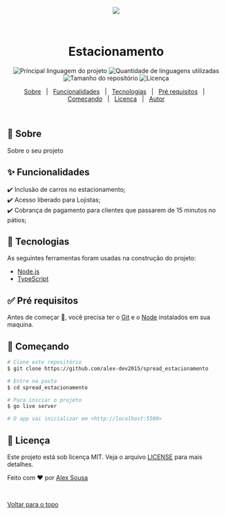 <div align="center" id="top"> 
  <img src="https://www.medicina.ufmg.br/wp-content/themes/medicinaufmg_2019/img/utilidades/icon-estacionamento.png" />

  &#xa0;

  <!-- <a href="https://estacionamento.netlify.com">Demo</a> -->
</div>

<h1 align="center">Estacionamento</h1>

<p align="center">
  <img alt="Principal linguagem do projeto" src="https://img.shields.io/github/languages/top/alex-dev2015/spread_estacionamento?color=56BEB8">

  <img alt="Quantidade de linguagens utilizadas" src="https://img.shields.io/github/languages/count/alex-dev2015/spread_estacionamento?color=56BEB8">

  <img alt="Tamanho do repositório" src="https://img.shields.io/github/repo-size/alex-dev2015/spread_estacionamento?color=56BEB8">

  <img alt="Licença" src="https://img.shields.io/github/license/alex-dev2015/spread_estacionamento?color=56BEB8">

  <!-- <img alt="Github issues" src="https://img.shields.io/github/issues/alex-dev2015/spread_estacionamento?color=56BEB8" /> -->

  <!-- <img alt="Github forks" src="https://img.shields.io/github/forks/alex-dev2015/spread_estacionamento?color=56BEB8" /> -->

  <!-- <img alt="Github stars" src="https://img.shields.io/github/stars/alex-dev2015/spread_estacionamento?color=56BEB8" /> -->
</p>

<!-- Status -->

<!-- <h4 align="center"> 
	🚧  spread_Estacionamento 🚀 Em construção...  🚧
</h4> 

<hr> -->

<p align="center">
  <a href="#dart-sobre">Sobre</a> &#xa0; | &#xa0; 
  <a href="#sparkles-funcionalidades">Funcionalidades</a> &#xa0; | &#xa0;
  <a href="#rocket-tecnologias">Tecnologias</a> &#xa0; | &#xa0;
  <a href="#white_check_mark-pré-requisitos">Pré requisitos</a> &#xa0; | &#xa0;
  <a href="#checkered_flag-começando">Começando</a> &#xa0; | &#xa0;
  <a href="#memo-licença">Licença</a> &#xa0; | &#xa0;
  <a href="https://github.com/alex-dev2015" target="_blank">Autor</a>
</p>

<br>

## :dart: Sobre ##

Sobre o seu projeto

## :sparkles: Funcionalidades ##

:heavy_check_mark: Inclusão de carros no estacionamento;\
:heavy_check_mark: Acesso liberado para Lojistas;\
:heavy_check_mark: Cobrança de pagamento para clientes que passarem de 15 minutos no pátios;

## :rocket: Tecnologias ##

As seguintes ferramentas foram usadas na construção do projeto:

- [Node.js](https://nodejs.org/en/)
- [TypeScript](https://www.typescriptlang.org/)

## :white_check_mark: Pré requisitos ##

Antes de começar :checkered_flag:, você precisa ter o [Git](https://git-scm.com) e o [Node](https://nodejs.org/en/) instalados em sua maquina.

## :checkered_flag: Começando ##

```bash
# Clone este repositório
$ git clone https://github.com/alex-dev2015/spread_estacionamento

# Entre na pasta
$ cd spread_estacionamento

# Para iniciar o projeto
$ go live server

# O app vai inicializar em <http://localhost:5500>
```

## :memo: Licença ##

Este projeto está sob licença MIT. Veja o arquivo [LICENSE](LICENSE.md) para mais detalhes.


Feito com :heart: por <a href="https://github.com/alex-dev2015" target="_blank">Alex Sousa</a>

&#xa0;

<a href="#top">Voltar para o topo</a>
